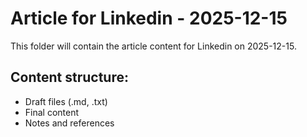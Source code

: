 # Article for Linkedin - 2025-12-15

This folder will contain the article content for Linkedin on 2025-12-15.

## Content structure:
- Draft files (.md, .txt)
- Final content
- Notes and references
